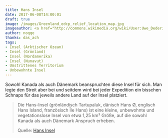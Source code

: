 ```yaml
---
title: Hans Insel
date: 2017-06-08T14:00:01
draft: true
image: /images/Greenland_edcp_relief_location_map.jpg
imageauthor: <a href="http://commons.wikimedia.org/wiki/User:Uwe_Dedering" title="User:Uwe Dedering">Uwe Dedering</a>
author: noqqe
thanks: das_ach
tags:
- Insel (Arktischer Ozean)
- Insel (Grönland)
- Insel (Nordamerika)
- Insel (Nunavut)
- Umstrittenes Territorium
- Unbewohnte Insel
---
```


Sowohl Kanada als auch Dänemark beanspruchten diese Insel für sich. Man
legte den Streit aber bei und seitdem wird bei jeder Expedition ein
bisschen Schnaps für das jeweils andere Land auf der Insel platziert.

> Die Hans-Insel (grönländisch Tartupaluk, dänisch Hans Ø, englisch Hans Island,
> französisch Île Hans) ist eine kleine, unbewohnte und vegetationslose Insel
> von etwa 1,25 km² Größe, auf die sowohl Kanada als auch Dänemark Anspruch
> erheben.
>
> Quelle: [Hans Insel](https://de.wikipedia.org/wiki/Hans-Insel)
